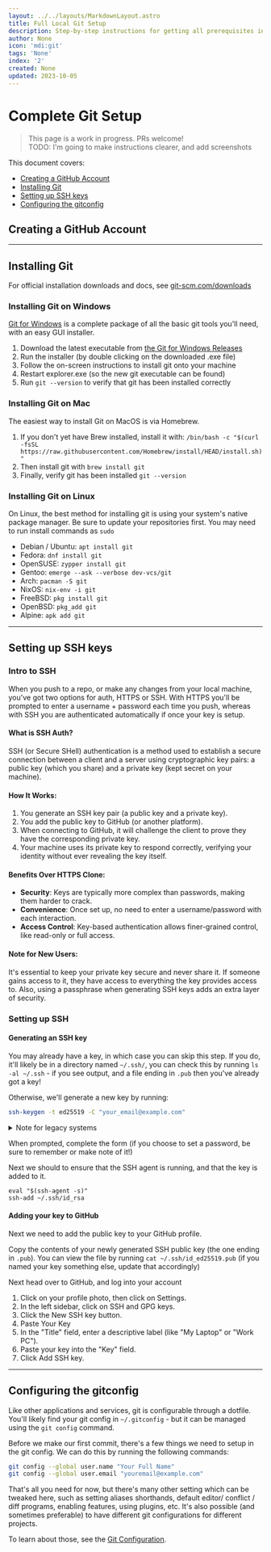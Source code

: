 ```yaml
---
layout: ../../layouts/MarkdownLayout.astro
title: Full Local Git Setup
description: Step-by-step instructions for getting all prerequisites installed.
author: None
icon: 'mdi:git'
tags: 'None'
index: '2'
created: None
updated: 2023-10-05
---
```


<!--
  IMPORTANT: Do not edit this file directly!
  It is generated from the /guides directory
-->

# Complete Git Setup


> This page is a work in progress. PRs welcome!<br />
> TODO: I'm going to make instructions clearer, and add screenshots

This document covers:
- [Creating a GitHub Account](#creating-a-github-account)
- [Installing Git](#installing-git)
- [Setting up SSH keys](#setting-up-ssh-keys)
- [Configuring the gitconfig](#configuring-the-gitconfig)


## Creating a GitHub Account

---

## Installing Git

For official installation downloads and docs, see [git-scm.com/downloads](https://git-scm.com/downloads)

### Installing Git on Windows

[Git for Windows](https://gitforwindows.org/) is a complete package of all the basic git tools you'll need, with an easy GUI installer.

1. Download the latest executable from [the Git for Windows Releases](https://github.com/git-for-windows/git/releases)
2. Run the installer (by double clicking on the downloaded .exe file)
3. Follow the on-screen instructions to install git onto your machine
4. Restart explorer.exe (so the new git executable can be found)
5. Run `git --version` to verify that git has been installed correctly

### Installing Git on Mac

The easiest way to install Git on MacOS is via Homebrew.

1. If you don't yet have Brew installed, install it with:
	`/bin/bash -c "$(curl -fsSL https://raw.githubusercontent.com/Homebrew/install/HEAD/install.sh)"`
2. Then install git with
	`brew install git`
3. Finally, verify git has been installed
	`git --version`

### Installing Git on Linux

On Linux, the best method for installing git is using your system's native package manager. Be sure to update your repositories first. You may need to run install commands as `sudo`

- Debian / Ubuntu: `apt install git`
- Fedora: `dnf install git`
- OpenSUSE: `zypper install git`
- Gentoo: `emerge --ask --verbose dev-vcs/git`
- Arch: `pacman -S git`
- NixOS: `nix-env -i git`
- FreeBSD: `pkg install git`
- OpenBSD: `pkg_add git`
- Alpine: `apk add git`

---

## Setting up SSH keys


### Intro to SSH

When you push to a repo, or make any changes from your local machine, you've got two options for auth, HTTPS or SSH. With HTTPS you'll be prompted to enter a username + password each time you push, whereas with SSH you are authenticated automatically if once your key is setup.

#### What is SSH Auth?
SSH (or Secure SHell) authentication is a method used to establish a secure connection between a client and a server using cryptographic key pairs: a public key (which you share) and a private key (kept secret on your machine).

#### How It Works:
1. You generate an SSH key pair (a public key and a private key).
2. You add the public key to GitHub (or another platform).
3. When connecting to GitHub, it will challenge the client to prove they have the corresponding private key.
4. Your machine uses its private key to respond correctly, verifying your identity without ever revealing the key itself.

#### Benefits Over HTTPS Clone:
- **Security**: Keys are typically more complex than passwords, making them harder to crack.
- **Convenience**: Once set up, no need to enter a username/password with each interaction.
- **Access Control**: Key-based authentication allows finer-grained control, like read-only or full access.

#### Note for New Users:
It's essential to keep your private key secure and never share it. If someone gains access to it, they have access to everything the key provides access to. Also, using a passphrase when generating SSH keys adds an extra layer of security.


### Setting up SSH

#### Generating an SSH key

You may already have a key, in which case you can skip this step. If you do, it'll likely be in a directory named `~/.ssh/`, you can check this by running `ls -al ~/.ssh` - if you see output, and a file ending in `.pub` then you've already got a key!

Otherwise, we'll generate a new key by running:

```bash
ssh-keygen -t ed25519 -C "your_email@example.com"
```

<details><summary>Note for legacy systems</summary>
For legacy systems which does not support Ed25519 algorithm, use:

```bash
ssh-keygen -t rsa -b 4096 -C "your_email@example.com"
```

</details>

When prompted, complete the form (if you choose to set a password, be sure to remember or make note of it!)

Next we should to ensure that the SSH agent is running, and that the key is added to it.

```
eval "$(ssh-agent -s)"
ssh-add ~/.ssh/id_rsa
```

#### Adding your key to GitHub

Next we need to add the public key to your GitHub profile.

Copy the contents of your newly generated SSH public key (the one ending in `.pub`). You can view the file by running `cat ~/.ssh/id_ed25519.pub` (if you named your key something else, update that accordingly)

Next head over to GitHub, and log into your account
1. Click on your profile photo, then click on Settings.
2. In the left sidebar, click on SSH and GPG keys.
3. Click the New SSH key button.
4. Paste Your Key
5. In the "Title" field, enter a descriptive label (like "My Laptop" or "Work PC").
6. Paste your key into the "Key" field.
7. Click Add SSH key.


---

## Configuring the gitconfig


Like other applications and services, git is configurable through a dotfile. You'll likely find your git config in `~/.gitconfig` - but it can be managed using the `git config` command.

Before we make our first commit, there's a few things we need to setup in the git config. We can do this by running the following commands:

```bash
git config --global user.name "Your Full Name"
git config --global user.email "youremail@example.com"
```

That's all you need for now, but there's many other setting which can be tweaked here, such as setting aliases shorthands, default editor/ conflict / diff programs, enabling features, using plugins, etc. It's also possible (and sometimes preferable) to have different git configurations for different projects.

To learn about those, see the [Git Configuration](https://git-scm.com/book/en/v2/Customizing-Git-Git-Configuration).


<!--
	Article sourced from https://github.com/lissy93/git-into-opensource
	Licensed under MIT License, (C) Alicia Sykes <alicia@as93.net> 2023
	---
	This file was auto-generated at 2023-10-05 04:16:44.215604
	from /home/runner/work/git-into-open-source/git-into-open-source/guides/local-git-setup.md
	using /home/runner/work/git-into-open-source/git-into-open-source/lib/copy_resources_to_site.py
-->
